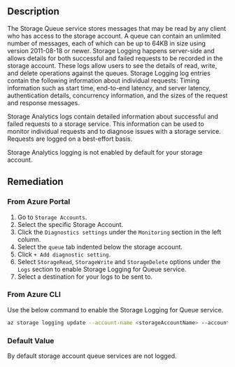 ## Description

The Storage Queue service stores messages that may be read by any client who has access to the storage account. A queue can contain an unlimited number of messages, each of which can be up to 64KB in size using version 2011-08-18 or newer. Storage Logging happens server-side and allows details for both successful and failed requests to be recorded in the storage account. These logs allow users to see the details of read, write, and delete operations against the queues. Storage Logging log entries contain the following information about individual requests: Timing information such as start time, end-to-end latency, and server latency, authentication details, concurrency information, and the sizes of the request and response messages.

Storage Analytics logs contain detailed information about successful and failed requests to a storage service. This information can be used to monitor individual requests and to diagnose issues with a storage service. Requests are logged on a best-effort basis.

Storage Analytics logging is not enabled by default for your storage account.

## Remediation

### From Azure Portal

1. Go to `Storage Accounts`.
2. Select the specific Storage Account.
3. Click the `Diagnostics settings` under the `Monitoring` section in the left column.
4. Select the `queue` tab indented below the storage account.
5. Click `+ Add diagnostic setting`.
6. Select `StorageRead`, `StorageWrite` and `StorageDelete` options under the `Logs` section to enable Storage Logging for Queue service.
7. Select a destination for your logs to be sent to.

### From Azure CLI

Use the below command to enable the Storage Logging for Queue service.

```bash
az storage logging update --account-name <storageAccountName> --account-key <storageAccountKey> --services q --log rwd --retention 90
```

### Default Value

By default storage account queue services are not logged.
